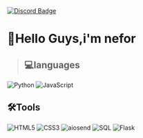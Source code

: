 <div id="badges">
  <a href="https://t.me/NEFORNDU">
    <img src="https://shields.io/badge/telegram-blue?logo=telegram" alt="Discord Badge"/>
  </a>


# 👋Hello Guys,i'm nefor 

> ## 💻languages 

![Python](https://img.shields.io/badge/Python-000000?style=for-the-badge&logo=python) ![JavaScript](https://img.shields.io/badge/JavaScript-000000?style=for-the-badge&logo=javascript)

## 🛠️Tools

![HTML5](https://img.shields.io/badge/HTML5-000000?style=for-the-badge&logo=html5) ![CSS3](https://img.shields.io/badge/CSS3-000000?style=for-the-badge&logo=css3) ![aiosend](https://img.shields.io/badge/aiosend-000000?style=for-the-badge&logo=fastapi) ![SQL](https://img.shields.io/badge/SQL-000000?style=for-the-badge&logo=postgresql&logoColor=white) ![Flask](https://img.shields.io/badge/Flask-000000?style=for-the-badge&logo=flask&logoColor=white)

